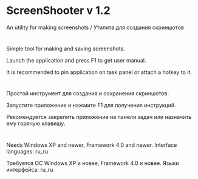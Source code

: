 # ScreenShooter v 1.2

An utility for making screenshots / Утилита для создания скриншотов

#

Simple tool for making and saving screenshots.

Launch the application and press F1 to get user manual.

It is recommended to pin application on task panel or attach a hotkey to it.

#

Простой инструмент для создания и сохранения скриншотов.

Запустите приложение и нажмите F1 для получения инструкций.

Рекомендуется закрепить приложение на панели задач или назначить ему горячую клавишу.

#

Needs Windows XP and newer, Framework 4.0 and newer. Interface languages: ru_ru

Требуется ОС Windows XP и новее, Framework 4.0 и новее. Языки интерфейса: ru_ru

